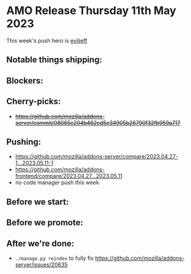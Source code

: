 # AMO Release Thursday 11th May 2023

This week's push hero is [eviljeff](https://github.com/eviljeff)

## Notable things shipping:

## Blockers:

## Cherry-picks:
- ~~https://github.com/mozilla/addons-server/commit/08065e204b462cd5e34905b26790f32fb959a717~~

## Pushing:

- https://github.com/mozilla/addons-server/compare/2023.04.27-1...2023.05.11-1
- https://github.com/mozilla/addons-frontend/compare/2023.04.27...2023.05.11
- no code manager push this week

## Before we start:


## Before we promote:

## After we're done:
- `./manage.py reindex` to fully fix https://github.com/mozilla/addons-server/issues/20635

